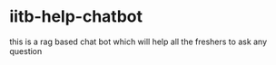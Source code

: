 # iitb-help-chatbot
this is a rag based chat bot which will help all the freshers to ask any question
